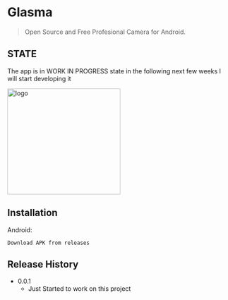 # Glasma
> Open Source and Free Profesional Camera for Android.

## STATE

The app is in WORK IN PROGRESS state in the following next few weeks I will start developing it

<img src="https://i.imgur.com/moW9i7A.png" alt="logo" width="256" height="240">

## Installation

Android:

```
Download APK from releases
```

## Release History

* 0.0.1
    * Just Started to work on this project
